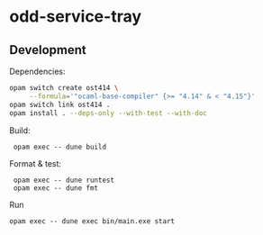 # odd-service-tray

## Development

Dependencies:

```sh
opam switch create ost414 \
     --formula='"ocaml-base-compiler" {>= "4.14" & < "4.15"}'
opam switch link ost414 .
opam install . --deps-only --with-test --with-doc
```

Build:

     opam exec -- dune build
     
Format & test:

     opam exec -- dune runtest
     opam exec -- dune fmt

Run

    opam exec -- dune exec bin/main.exe start
